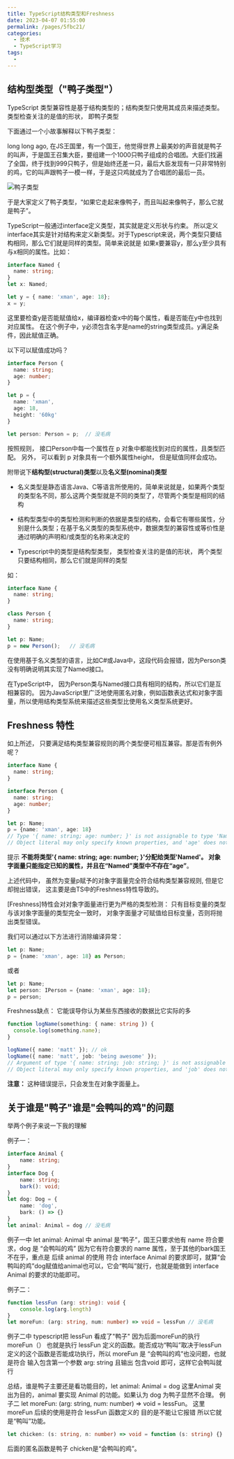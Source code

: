 ```yaml
---
title: TypeScript结构类型和Freshness
date: 2023-04-07 01:55:00
permalink: /pages/5fbc21/
categories:
  - 技术
  - TypeScript学习
tags:
  - 
---
```


## 结构型类型（"鸭子类型"）

TypeScript 类型兼容性是基于结构类型的；结构类型只使用其成员来描述类型。 类型检查关注的是值的形状， 即鸭子类型

下面通过一个小故事解释以下鸭子类型：

long long ago, 在JS王国里，有一个国王，他觉得世界上最美妙的声音就是鸭子的叫声，于是国王召集大臣，要组建一个1000只鸭子组成的合唱团。大臣们找遍了全国，终于找到999只鸭子，但是始终还差一只，最后大臣发现有一只非常特别的鸡，它的叫声跟鸭子一模一样，于是这只鸡就成为了合唱团的最后一员。

<img src="/blog/imgs/03技术/59429313-604035ab9625a_fix732.png" alt="鸭子类型"/>

于是大家定义了鸭子类型，“如果它走起来像鸭子，而且叫起来像鸭子，那么它就是鸭子”。

TypeScript一般通过interface定义类型，其实就是定义形状与约束。 所以定义interface其实是针对结构来定义新类型。对于Typescript来说，两个类型只要结构相同，那么它们就是同样的类型。简单来说就是 如果x要兼容y，那么y至少具有与x相同的属性。比如：

```typescript
interface Named {
  name: string;
}
let x: Named;

let y = { name: 'xman', age: 18};
x = y;
```

这里要检查y是否能赋值给x，编译器检查x中的每个属性，看是否能在y中也找到对应属性。 在这个例子中，y必须包含名字是name的string类型成员。y满足条件，因此赋值正确。

以下可以赋值成功吗？

```typescript
interface Person {
  name: string;
  age: number;
}

let p = {
  name: 'xman',
  age: 18, 
  height: '60kg'
}

let person: Person = p;  // 没毛病 
```
按照规则， 接口Person中每一个属性在 p 对象中都能找到对应的属性，且类型匹配。 另外， 可以看到 p 对象具有一个额外属性height， 但是赋值同样会成功。

附带说下**结构型(structural)类型**以及**名义型(nominal)类型**

* 名义类型是静态语言Java、C等语言所使用的，简单来说就是，如果两个类型的类型名不同，那么这两个类型就是不同的类型了，尽管两个类型是相同的结构
  
* 结构型类型中的类型检测和判断的依据是类型的结构，会看它有哪些属性，分别是什么类型；在基于名义类型的类型系统中，数据类型的兼容性或等价性是通过明确的声明和/或类型的名称来决定的

* Typescript中的类型是结构型类型， 类型检查关注的是值的形状， 两个类型只要结构相同，那么它们就是同样的类型

如：

```typescript
interface Name {
  name: string;
}

class Person {
  name: string;
}

let p: Name;
p = new Person();   // 没毛病 
```

在使用基于名义类型的语言，比如C#或Java中，这段代码会报错，因为Person类没有明确说明其实现了Named接口。

在TypeScript中， 因为Person类与Named接口具有相同的结构，所以它们是互相兼容的。 因为JavaScript里广泛地使用匿名对象，例如函数表达式和对象字面量，所以使用结构类型系统来描述这些类型比使用名义类型系统更好。

## Freshness 特性

如上所述， 只要满足结构类型兼容规则的两个类型便可相互兼容。那是否有例外呢？

```typescript
interface Name {
  name: string;
}

interface Person {
  name: string;
  age: number;
}

let p: Name;
p = {name: 'xman', age: 18}
// Type '{ name: string; age: number; }' is not assignable to type 'Named'.
// Object literal may only specify known properties, and 'age' does not exist in type 'Named'.
```
提示 **不能将类型'{ name: string; age: number; }'分配给类型'Named'。 对象字面量只能指定已知的属性，并且在“Named”类型中不存在“age”**。

上述代码中， 虽然为变量p赋予的对象字面量完全符合结构类型兼容规则, 但是它却抛出错误， 这主要是由TS中的Freshness特性导致的。

[Freshness]特性会对对象字面量进行更为严格的类型检测： 只有目标变量的类型与该对象字面量的类型完全一致时， 对象字面量才可赋值给目标变量，否则将抛出类型错误。

我们可以通过以下方法进行消除编译异常：

```typescript
let p: Name;
p = {name: 'xman', age: 18} as Person;
```

或者

```typescript
let p: Name;
let person: IPerson = {name: 'xman', age: 18};
p = person;
```

Freshness缺点： 它能误导你认为某些东西接收的数据比它实际的多

```typescript
function logName(something: { name: string }) {
  console.log(something.name);
}

logName({ name: 'matt' }); // ok
logName({ name: 'matt', job: 'being awesome' });  
// Argument of type '{ name: string; job: string; }' is not assignable to parameter of type '{ name: string; }'.
// Object literal may only specify known properties, and 'job' does not exist in type '{ name: string; }'.
```
**注意：** 这种错误提示，只会发生在对象字面量上。

## 关于谁是"鸭子"谁是"会鸭叫的鸡"的问题

举两个例子来说一下我的理解

例子一：

```typescript
interface Animal {
    name: string;
}
interface Dog {
    name: string;
    bark(): void;
}
let dog: Dog = {
    name: 'dog',
    bark: () => {}
}
let animal: Animal = dog // 没毛病
```
例子一中 let animal: Animal 中 animal 是“鸭子”，国王只要求他有 name 符合要求，dog 是 “会鸭叫的鸡” 因为它有符合要求的 name 属性，至于其他的bark国王不在乎，重点是 后续 animal 的使用 符合 interface Animal 的要求即可，就算“会鸭叫的鸡”dog赋值给animal也可以，它会“鸭叫”就行，也就是能做到 interface Animal 的要求的功能即可。

例子二：

```typescript
function lessFun (arg: string): void {
    console.log(arg.length)
}
let moreFun: (arg: string, num: number) => void = lessFun // 没毛病
```

例子二中 typescript把 lessFun 看成了"鸭子" 因为后面moreFun的执行 moreFun（）  也就是执行 lessFun 定义的函数。能否成功“鸭叫”取决于lessFun 定义的这个函数是否能成功执行，所以 moreFun 是 “会鸭叫的鸡”也没问题，也就是符合 输入包含第一个参数 arg: string 且输出 包含void 即可，这样它会鸭叫就行

总结，谁是鸭子主要还是看功能目的，let animal: Animal = dog  这里Animal 突出为目的，animal 要实现 Animal 的功能。如果认为 dog 为鸭子显然不合理。 例子二 let moreFun: (arg: string, num: number) => void = lessFun。 这里 moreFun 后续的使用是符合 lessFun 函数定义的  目的是不能让它报错  所以它就是“鸭叫”功能。

```typescript
let chicken: (s: string, n: number) => void = function (s: string) {}
```
后面的匿名函数是鸭子   chicken是“会鸭叫的鸡”。
